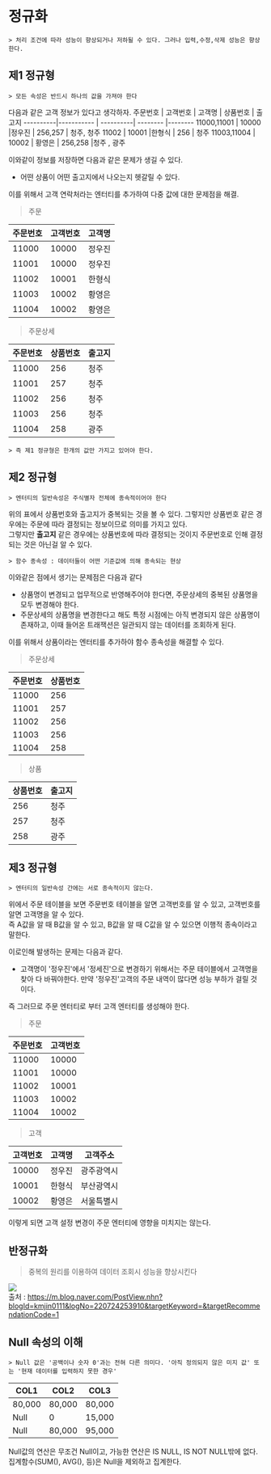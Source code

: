 # 정규화
    > 처리 조건에 따라 성능이 향상되거나 저하될 수 있다. 그러나 입력,수정,삭제 성능은 향상한다.
## 제1 정규형
    > 모든 속성은 반드시 하나의 값을 가져야 한다

다음과 같은 고객 정보가 있다고 생각하자.
 주문번호   |   고객번호   |  고객명   | 상품번호   |  출고지
 ----------|-----------  | ----------| --------   |--------
  11000,11001  |  10000  |정우진      | 256,257   | 청주, 청주
  11002  | 10001     |한형식       | 256       | 청주
  11003,11004 | 10002 | 황영은       | 256,258   |청주 , 광주

  이와같이 정보를 저장하면 다음과 같은 문제가 생길 수 있다.
* 어떤 상품이 어떤 출고지에서 나오는지 헷갈릴 수 있다.

이를 위해서 고객 연락처라는 엔터티를 추가하여 다중 값에 대한 문제점을 해결.

> 주문

 주문번호   | 고객번호  |  고객명               
 ----------| --------   |----------    
  11000  | 10000 | 정우진   
  11001  | 10000 | 정우진         
  11002  | 10001 |  한형식       
  11003  |  10002 | 황영은  
  11004  |  10002 | 황영은   

> 주문상세

 주문번호   |  상품번호   | 출고지            
 ----------| ---------- |----------
  11000  |  256     |  청주
  11001  |  257       | 청주       
  11002  |  256        | 청주
  11003 |   256       | 청주
  11004  |  258        | 광주

    > 즉 제1 정규형은 한개의 값만 가지고 있어야 한다.


## 제2 정규형
    > 엔터티의 일반속성은 주식별자 전체에 종속적이어야 한다

위의 표에서 상품번호와 출고지가 중복되는 것을 볼 수 있다. 그렇지만 상품번호 같은 경우에는 주문에 따라 결정되는 정보이므로 의미를 가지고 있다.<br/>
그렇지만 <strong>출고지</strong> 같은 경우에는 상품번호에 따라 결정되는 것이지 주문번호로 인해 결정되는 것은 아닌걸 알 수 있다.

    > 함수 종속성 : 데이터들이 어떤 기준값에 의해 종속되는 현상

이와같은 점에서 생기는 문제점은 다음과 같다
* 상품명이 변경되고 업무적으로 반영해주어야 한다면, 주문상세의 중복된 상품명을 모두 변경해야 한다.
* 주문상세의 상품명을 변경한다고 해도 특정 시점에는 아직 변경되지 않은 상품명이 존재하고, 이때 들어온 트래잭션은 일관되지 않는 데이터를 조회하게 된다.

이를 위해서 상품이라는 엔터티를 추가하야 함수 종속성을 해결할 수 있다.

> 주문상세

 주문번호   |  상품번호             
 ----------| ---------- 
  11000  |  256     
  11001  |  257           
  11002  |  256     
  11003 |   256     
  11004  |  258     

  > 상품

 상품번호   |  출고지             
 ----------| ---------- 
  256  |  청주    
  257  |  청주
  258  |  광주

## 제3 정규형
    > 엔터티의 일반속성 간에는 서로 종속적이지 않는다.

위에서 주문 테이블을 보면 주문번호 테이블을 알면 고객번호를 알 수 있고, 고객번호를 알면 고객명을 알 수 있다.<br/>
즉 A값을 알 때 B값을 알 수 있고, B값을 알 때 C값을 알 수 있으면 이행적 종속이라고 말한다.<br/>

이로인해 발생하는 문제는 다음과 같다.
* 고객명이 '정우진'에서 '정세진'으로 변경하기 위해서는 주문 테이블에서 고객명을 찾아 다 바꿔야한다. 만약 '정우진'고객의 주문 내역이 많다면 성능 부하가 걸릴 것이다.

즉 그러므로 주문 엔터티로 부터 고객 엔터티를 생성해야 한다.

> 주문

 주문번호   | 고객번호               
 ----------| --------    
  11000  | 10000   
  11001  | 10000         
  11002  | 10001        
  11003  |  10002   
  11004  |  10002    
> 고객

   고객번호 | 고객명    |   고객주소         
 ----------| -------- | ---------
  10000 | 정우진    |   광주광역시
  10001 | 한형식    |   부산광역시
  10002 | 황영은    |   서울특별시

  이렇게 되면 고객 설정 변경이 주문 엔터티에 영향을 미치지는 않는다.

  ## 반정규화

   > 중복의 원리를 이용하여 데이터 조회시 성능을 향상시킨다 

   <image src="https://mblogthumb-phinf.pstatic.net/20160531_55/kmjin0111_1464688966571bG0Vx_JPEG/4.JPG?type=w2"></image><br/>
   출처 : https://m.blog.naver.com/PostView.nhn?blogId=kmjin0111&logNo=220724253910&targetKeyword=&targetRecommendationCode=1<br/>


   ## Null 속성의 이해

    > Null 값은 '공백이나 숫자 0'과는 전혀 다른 의미다. '아직 정의되지 않은 미지 값' 또는 '현재 데이터를 입력하지 못한 경우'

   COL1 | COL2    |   COL3         
 ----------| -------- | ---------
  80,000 | 80,000    |   80,000
   Null   | 0    |   15,000      
  Null | 80,000    |   95,000

  Null값의 연산은 무조건 Null이고, 가능한 연산은 IS NULL, IS NOT NULL밖에 없다.<br/>
  집계함수(SUM(), AVG(), 등)은 Null을 제외하고 집계한다.
  
